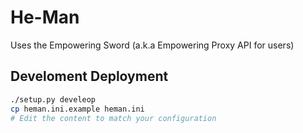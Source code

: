 He-Man
======

Uses the Empowering Sword (a.k.a Empowering Proxy API for users)

## Develoment Deployment

```bash
./setup.py develeop
cp heman.ini.example heman.ini 
# Edit the content to match your configuration
```



